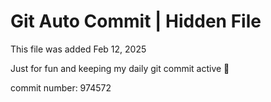 # Git Auto Commit | Hidden File

This file was added Feb 12, 2025

Just for fun and keeping my daily git commit active 🤪

commit number: 974572
